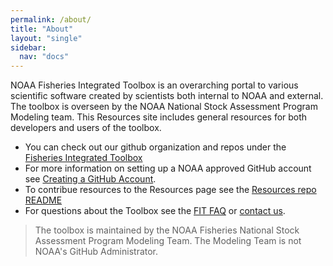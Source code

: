 ```yaml
---
permalink: /about/
title: "About"
layout: "single"
sidebar:
  nav: "docs"
---
```


NOAA Fisheries Integrated Toolbox is an overarching portal to various scientific software created by scientists both internal to NOAA and external.  The toolbox is overseen by the NOAA National Stock Assessment Program Modeling team.  This Resources site includes general resources for both developers and users of the toolbox.

- You can check out our github organization and repos under the [Fisheries Integrated Toolbox](https://github.com/noaa-fisheries-integrated-toolbox)
- For more information on setting up a NOAA approved GitHub account see [Creating a GitHub Account](https://noaa-fisheries-integrated-toolbox.github.io/resources/onboarding/version-control/#creating-a-github-account). 
- To contribue resources to the Resources page see the [Resources repo README](https://github.com/noaa-fisheries-integrated-toolbox/resources/blob/master/README.MD)
- For questions about the Toolbox see the [FIT FAQ](https://noaa-fisheries-integrated-toolbox.github.io/resources/onboarding/FAQ/) or [contact us](https://noaa-fisheries-integrated-toolbox.github.io/resources/onboarding/contact/).

> The toolbox is maintained by the NOAA Fisheries National Stock Assessment Program Modeling Team. The Modeling Team is not NOAA's GitHub Administrator.


